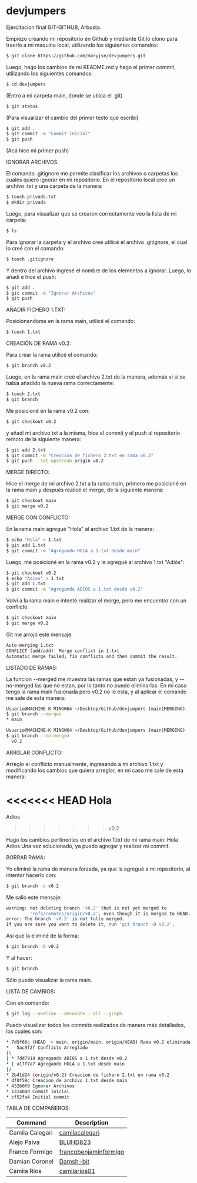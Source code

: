 # devjumpers
Ejercitacion final GIT-GITHUB, Arbusta.

Empiezo creando mi repositorio en Github y mediante Git lo clono para traerlo a mi maquina local, utilizando los siguientes comandos:
```bash
$ git clone https://github.com/maryjse/devjumpers.git
```
Luego, hago los cambios de mi README.md y hago el primer commit, utilizando los siguientes comandos:
```bash
$ cd devjumpers 
```
(Entro a mi carpeta main, donde se ubica el .git)
```bash
$ git status
```
(Para visualizar el cambio del primer texto que escribí)
```bash
$ git add .
$ git commit -m "Commit inicial"
$ git push 
```
(Acá hice mi primer push)

IGNORAR ARCHIVOS:

El comando .gitignore me permite clasificar los archivos o carpetas los cuales quiero ignorar en mi repositorio.
En el repositorio local creo un archivo .txt y una carpeta de la manera:
```bash
$ touch privado.txt
$ mkdir privada
```
Luego, para visualizar que se crearon correctamente veo la lista de mi carpeta:
```bash
$ ls
```
Para ignorar la carpeta y el archivo creé utilicé el archivo .gitignore, el cual lo creé con el comando:
```bash
$ touch .gitignore
```
Y dentro del archivo ingresé el nombre de los elementos a ignorar.
Luego, lo añadí e hice el push:
```bash
$ git add .
$ git commit -m "Ignorar Archivos"
$ git push
```

AÑADIR FICHERO 1.TXT:

Posicionandome en la rama main, utilicé el comando:
```bash
$ touch 1.txt
```

CREACIÓN DE RAMA v0.2:

Para crear la rama utilicé el comando:
```bash
$ git branch v0.2
```
Luego, en la rama main creé el archivo 2.txt de la manera, además vi si se había añadido la nueva rama correctamente:
```bash
$ touch 2.txt
$ git branch
```
Me posicioné en la rama v0.2 con:
```bash
$ git checkout v0.2
```
y añadí mi archivo txt a la misma, hice el commit y el push al repositorio remoto de la siguiente manera:
```bash
$ git add 2.txt
$ git commit -m "Creacion de fichero 2.txt en rama v0.2"
$ git push --set-upstream origin v0.2
```

MERGE DIRECTO:

Hice el merge de mi archivo 2.txt a la rama main, primero me posicioné en la rama main y después realicé el merge, de la siguiente manera:
```bash
$ git checkout main
$ git merge v0.2
```

MERGE CON CONFLICTO:

En la rama main agregué "Hola" al archivo 1.txt de la manera:
```bash
$ echo "Hola" > 1.txt
$ git add 1.txt
$ git commit -m "Agregando HOLA a 1.txt desde main"
```
Luego, me posicioné en la rama v0.2 y le agregué al archivo 1.txt "Adiós":
```bash
$ git checkout v0.2
$ echo "Adios" > 1.txt
$ git add 1.txt
$ git commit -m "Agregando ADIOS a 1.txt desde v0.2"
```
Volví a la rama main e intenté realizar el merge, pero me encuentro con un conflicto.
```bash
$ git checkout main
$ git merge v0.2
```
Git me arrojó este mensaje:
```bash
Auto-merging 1.txt
CONFLICT (add/add): Merge conflict in 1.txt
Automatic merge failed; fix conflicts and then commit the result.
```

LISTADO DE RAMAS:

La funcion --merged me muestra las ramas que estan ya fusionadas, y --no-merged las que no estan, por lo tanto no puedo eliminarlas. En mi caso tengo la rama main fusionada pero v0.2 no lo esta, y al aplicar el comando me sale de esta manera:
```bash
Usuario@MACHINE-K MINGW64 ~/Desktop/Github/devjumpers (main|MERGING)
$ git branch --merged
* main
```
```bash
Usuario@MACHINE-K MINGW64 ~/Desktop/Github/devjumpers (main|MERGING)
$ git branch --no-merged
  v0.2
```
ARRGLAR CONFLICTO:

Arreglo el conflicto manualmente, ingresando a mi archivo 1.txt y modificando los cambios que quiera arreglar, en mi caso me sale de esta manera:

<<<<<<< HEAD
Hola
=======
Adios
>>>>>>> v0.2

Hago los cambios pertinentes en el archivo 1.txt de mi rama main:
Hola
Adios
Una vez solucionado, ya puedo agregar y realizar mi commit.

BORRAR RAMA:

Yo eliminé la rama de manera forzada, ya que la agregué a mi repositorio, al intentar hacerlo con:
```bash
$ git branch -d v0.2
```
Me salió este mensaje:
```bash
warning: not deleting branch 'v0.2' that is not yet merged to
         'refs/remotes/origin/v0.2', even though it is merged to HEAD.
error: The branch 'v0.2' is not fully merged.
If you are sure you want to delete it, run 'git branch -D v0.2'.
```
Así que la eliminé de la forma:
```bash
$ git branch -D v0.2
```
Y al hacer:
```bash
$ git branch
```
Sólo puedo visualizar la rama main.

LISTA DE CAMBIOS:

Con en comando:
```bash
$ git log --oneline --decorate --all --graph
```
Puedo visualizar todos los commits realizados de manera más detallados, los cuales son:
```bash
* 7d9f66c (HEAD -> main, origin/main, origin/HEAD) Rama v0.2 eliminada
*   5ac9f2f Conflicto Arreglado
|\
| * 7dd7918 Agregando ADIOS a 1.txt desde v0.2
* | a17f7a7 Agregando HOLA a 1.txt desde main
|/
* 2b41d24 (origin/v0.2) Creacion de fichero 2.txt en rama v0.2
* df0f59c Creacion de archivo 1.txt desde main
* 432b0f9 Ignorar Archivos
* 131404d Commit inicial
* cf52fa4 Initial commit
```

TABLA DE COMPAÑEROS:

| Command | Description |
| --- | --- |
| Camila Calegari |[camilacalegari](https://github.com/camilacalegari)|
| Alejo Paiva |[BLUHD823](https://github.com/BLUHD823)|
| Franco Formigo |[francobenjaminformigo](https://github.com/francobenjaminformigo)|
| Damian Coronel |[Damsh-bit](https://github.com/Damsh-bit)|
| Camila Rios|[camilarios01](https://github.com/camilarios01)|